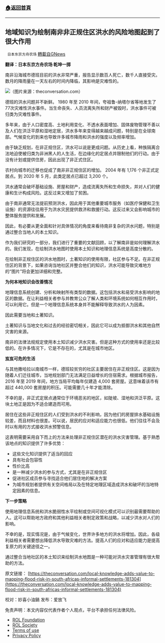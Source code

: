 ###  [:house:返回首頁](https://github.com/ourhimalayas/txt)
---


## 地域知识为绘制南非非正规住区洪水的风险地图起到了很大作用
` 日本东京方舟农场` [轉載自GNews](https://gnews.org/zh-hans/2403562/)

**翻译：日本东京方舟农场  乾坤一掷**

南非沿海城市德班目前的洪水非常严重，报告显示数百人死亡，数千人直接受灾。数月的降雨量在一天左右的时间内降临，其影响是灾难性的。

![](https://assets.gnews.org/wp-content/uploads/2022/04/1-525.jpg)（图片来源：theconversation.com）

德班的洪水问题并不新鲜。 1980 年至 2010 年间，夸祖鲁-纳塔尔省等地发生了 77次灾难性洪水事件。当生命丧失、人员流离失所和财产被毁时，洪水事件可被归类为灾难性事件。

多年来，由于人口密度高、土地利用变化、不透水表面增加、固体废物管理不善以及人们在洪泛平原和湿地定居，洪水多年来变得越来越成问题，特别是在全球南部。气候变化的到来也导致许多城市降雨和洪水的强度以及频率增加。

由于缺乏规划，在非正规住区，洪水可以说是更成问题。从历史上看，种族隔离合法地迫使被归类为非洲黑人的人生活，在边缘化的定居点并限制他们的行动。由于没有计划或提供住房，因此出现了非正式住区。

农村向城市的迁移也促成了南非非正规住区的增加。 2004 年有 1,176 个非正式定居点。到 2020 年 5 月，此类定居点已超过 3,200 个。

洪水通常会破坏基础设施、房屋和财产，造成流离失所和生命损失，并对人们的健康和生计构成风险。这反过来又增加了贫困。

由于南非通常无法提前预测洪水，因此用于其他重要城市服务（如医疗保健和卫生设施）的资源往往用于为洪水灾民提供救济和救援行动。这反过来又会影响城市的整体服务提供和发展。

因此，有必要从更全面和针对具体情况的角度来看待南非复杂的洪水问题，特别是通过整合当地人的本土知识。

作为我们研究的一部分，我们进行了重要的文献回顾，以了解南非是如何理解洪水的。我们发现，在绘制洪水地图时使用本土知识和地理信息系统是高度分散的。

在绘制非正规住区的洪水地图时，土著知识的使用有限，社区参与不足。在非正规住区的背景下，如果咨询当地社区并整合他们的知识，洪水可能导致灾难地方的“图片”将会更加详细和完整。

**为何本地知识会改善情况**

地理信息系统创建、分析和映射所有类型的数据。这包括洪水和易受洪水影响的地区的数据。在让利益相关者参与并教育公众了解人类和环境系统如何相互作用时，可以利用它。但是一个地理信息系统本身并不能解释导致洪水的人为因素。

因此需要当地和土著知识。

土著知识与当地文化和过去的经验密切相关，因此它可以成为抵御洪水和其他自然灾害的来源。

南非的法律法规规定使用本土知识减少洪水灾害。但是这种方式的使用率还是比较低的。在许多情况下，它是不存在的，尤其是在城市地区。

**岌岌可危的生活**

与其他撒哈拉以南城市一样，德班较贫穷的社区主要居住在非正规住区。这是因为随着人们迁往城市，当地规划部门无法满足日益增长的住宿需求。根据城市报告，2016 年至 2019 年间，地方当局平均每年仅建造 4,000 套房屋。这意味着该市有超过 440,000 套房屋的积压。可能需要几十年才能清除。

不幸的是，非正式定居点通常位于环境恶劣的地区，如陡坡、湿地和洪泛平原。这块土地正是因为不适合建造而可用。

居住在这些非正规住区的人们受到洪水的不利影响，因为他们的房屋排水基础设施较差，而且材料也很差。可以说，居民的应对和适应能力也很低。他们往往不会及时以有用的方式接收洪水预警信息。

这表明需要采用自下而上的方法来处理非正规住区潜在的洪水灾害管理。基于熟悉该地点的知识提供了许多优势：

- 这些文化知识提供了适当的回应
- 具有社会包容性
- 性价比高
- 是一种减少洪水的参与方式，尤其是在非正规住区
- 促进社区成员参与寻找适合他们居住地的解决方案
- 为城市规划者提供有关空间格局以及在特定地理区域造成洪水和破坏的当地特定因素的信息。


**下一步策略**

使用地理信息系统和洪水脆弱性水平绘制或空间可视化模式可以识别最需要帮助的人。这可以帮助地方政府和其他利益相关者制定政策和战略，以减少洪水对人们的影响。

不幸的是，现实情况是，由于气候变化，世界许多地方的洪水将增加。因此，各级利益相关者需要想出降低洪水导致灾难的方法。提高人们的应对和适应能力是提高复原力的关键途径之一。

通过整合当地社区的本土知识来绘制洪水地图是一种可能对洪水灾害管理有很大帮助的方法。

原文链接：
[https://theconversation.com/local-knowledge-adds-value-to-mapping-flood-risk-in-south-africas-informal-settlements-181304](https://theconversation.com/local-knowledge-adds-value-to-mapping-flood-risk-in-south-africas-informal-settlements-181304)

校对：妙喜小油鍋
发布：爱放飞

 

免责声明：本文内容仅代表作者个人观点，平台不承担任何法律风险。

- [ROL Foundation](https://rolfoundation.org/)
- [ROL Society](https://rolsociety.org/)
- [Terms of use](https://gnews.org/terms-of-use-3/)
- [Privacy Policy](https://gnews.org/privacy-policy/)
